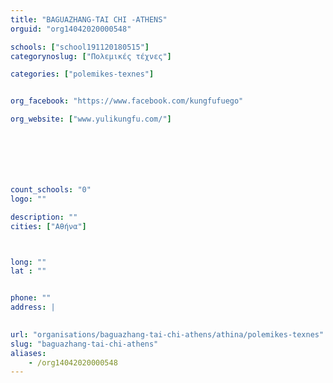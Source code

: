 ```yaml
---
title: "BAGUAZHANG-TAI CHI -ATHENS"
orguid: "org14042020000548"

schools: ["school191120180515"]
categorynoslug: ["Πολεμικές τέχνες"]

categories: ["polemikes-texnes"]


org_facebook: "https://www.facebook.com/kungfufuego"

org_website: ["www.yulikungfu.com/"]







count_schools: "0"
logo: ""

description: ""
cities: ["Αθήνα"]



long: ""
lat : ""


phone: ""
address: |
    

url: "organisations/baguazhang-tai-chi-athens/athina/polemikes-texnes"
slug: "baguazhang-tai-chi-athens"
aliases:
    - /org14042020000548
---
```




